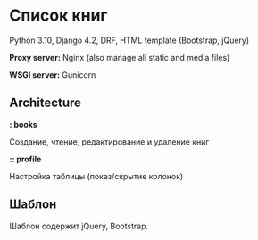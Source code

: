 # Список книг

Python 3.10, Django 4.2, DRF, HTML template (Bootstrap, jQuery)

__Proxy server:__ Nginx (also manage all static and media files)

__WSGI server:__ Gunicorn

## Architecture
**: books**

Создание, чтение, редактирование и удаление книг

**:: profile**

Настройка таблицы (показ/скрытие колонок)

## Шаблон

Шаблон содержит jQuery, Bootstrap.
